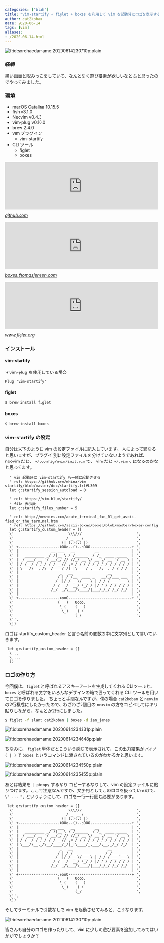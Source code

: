 ```yaml
---
categories: ["blah"]
title: "vim-startify + figlet + boxes を利用して vim を起動時にロゴを表示する"
author: cat2koban
date: 2020-06-14
tags: [vim]
aliases:
- /2020-06-14.html
---
```


<p><span itemscope itemtype="http://schema.org/Photograph"><img src="https://cdn-ak.f.st-hatena.com/images/fotolife/s/sorehaedamame/20200614/20200614230710.png" alt="f:id:sorehaedamame:20200614230710p:plain" title="f:id:sorehaedamame:20200614230710p:plain" class="hatena-fotolife" itemprop="image"></span></p>

<h3>経緯</h3>

<p>黒い画面と睨みっこをしていて、なんとなく遊び要素が欲しいなとふと思ったのでやってみました。</p>

<h3>環境</h3>

<ul>
<li>macOS Catalina 10.15.5</li>
<li>fish v3.1.0</li>
<li>Neovim v0.4.3</li>
<li>vim-plug v0.10.0</li>
<li>brew 2.4.0</li>
<li>vim プラグイン

<ul>
<li>vim-startify</li>
</ul>
</li>
<li>CLI ツール

<ul>
<li>figlet</li>
<li>boxes</li>
</ul>
</li>
</ul>

<p><iframe src="https://hatenablog-parts.com/embed?url=https%3A%2F%2Fgithub.com%2Fmhinz%2Fvim-startify" title="mhinz/vim-startify" class="embed-card embed-webcard" scrolling="no" frameborder="0" style="display: block; width: 100%; height: 155px; max-width: 500px; margin: 10px 0px;"></iframe><cite class="hatena-citation"><a href="https://github.com/mhinz/vim-startify">github.com</a></cite></p>

<p><iframe src="https://hatenablog-parts.com/embed?url=https%3A%2F%2Fboxes.thomasjensen.com%2F" title="boxes - Command line ASCII boxes unlimited!" class="embed-card embed-webcard" scrolling="no" frameborder="0" style="display: block; width: 100%; height: 155px; max-width: 500px; margin: 10px 0px;"></iframe><cite class="hatena-citation"><a href="https://boxes.thomasjensen.com/">boxes.thomasjensen.com</a></cite></p>

<p><iframe src="https://hatenablog-parts.com/embed?url=http%3A%2F%2Fwww.figlet.org%2F" title="FIGlet - hosted by PLiG" class="embed-card embed-webcard" scrolling="no" frameborder="0" style="display: block; width: 100%; height: 155px; max-width: 500px; margin: 10px 0px;"></iframe><cite class="hatena-citation"><a href="http://www.figlet.org/">www.figlet.org</a></cite></p>

<h3>インストール</h3>

<h4>vim-startify</h4>

<p>＊vim-plug を使用している場合</p>

```vim
Plug 'vim-startify'
```

<h4>figlet</h4>

```zsh
$ brew install figlet
```

<h4>boxes</h4>

```zsh
$ brew install boxes
```


<h3>vim-startify の設定</h3>

<p>自分は以下のように vim の設定ファイルに記入しています。
人によって異なると思いますが、プラグイ 別に設定ファイルを分けていないようであれば、
neovim だと、 <code>~/.config/nvim/init.vim</code> で、 vim だと <code>~/.vimrc</code> になるのかなと思ってます。</p>

```vim
  " vim 起動時に vim-startify も一緒に起動させる
  " ref: https://github.com/mhinz/vim-startify/blob/master/doc/startify.txt#L309
  let g:startify_session_autoload = 0

  " ref: https://vim.blue/startify/
  " file 表示数
  let g:startify_files_number = 5

  " ref: http://mewbies.com/acute_terminal_fun_01_get_ascii-fied_on_the_terminal.htm
  " ref: https://github.com/ascii-boxes/boxes/blob/master/boxes-config
  let g:startify_custom_header = ([
  \'                         \\\///                         ',
  \'                        / _  _ \                        ',
  \'                      (| (.)(.) |)                      ',
  \' +------------------.OOOo--()--oOOO.------------------+ ',
  \' |               __ ___   __         __               | ',
  \' |   _________ _/ /|__ \ / /______  / /_  ____ _____  | ',
  \' |  / ___/ __ `/ __/_/ // //_/ __ \/ __ \/ __ `/ __ \ | ',
  \' | / /__/ /_/ / /_/ __// ,< / /_/ / /_/ / /_/ / / / / | ',
  \' | \___/\__,_/\__/____/_/|_|\____/_.___/\__,_/_/ /_/  | ',
  \' |                   _   __                __         | ',
  \' |                  / | / /__  ____ _   __/_/___ ___  | ',
  \' |                 /  |/ / _ \/ __ \ | / / / __ `__ \ | ',
  \' |                / /|  /  __/ /_/ / |/ / / / / / / / | ',
  \' |               /_/ |_/\___/\____/|___/_/_/ /_/ /_/  | ',
  \' |                                                    | ',
  \' +------------------.oooO-----------------------------+ ',
  \'                    (   )   Oooo.                       ',
  \'                     \ (    (   )                       ',
  \'                      \_)    ) /                        ',
  \'                            (_/                         ',
  \'',
  \])
```


<p>ロゴは startify_custom_header と言う名前の変数の中に文字列として書いていきます。</p>

```vim
 let g:startify_custom_header = ([
  \ ..
  \ ...
  ])
```

<h3>ロゴの作り方</h3>

<p> 今回僕は、<code>figlet</code> と呼ばれるアスキーアートを生成してくれる CLIツールと、<code>boxes</code> と呼ばれる文字をいろんなデザインの箱で囲ってくれる CLI ツールを用いてロゴを作りました。
ちょっと手間なんですが、僕の場合 <code>cat2koban</code> と <code>neovim</code> の2行構成にしたかったので、わざわざ2個目の <code>neovim</code> の方をコピペしてはキリ貼りしながら、なんとか2行にしました。</p>

```zsh
$ figlet -f slant cat2koban | boxes -d ian_jones
```

<p><span itemscope itemtype="http://schema.org/Photograph"><img src="https://cdn-ak.f.st-hatena.com/images/fotolife/s/sorehaedamame/20200614/20200614234331.png" alt="f:id:sorehaedamame:20200614234331p:plain" title="f:id:sorehaedamame:20200614234331p:plain" class="hatena-fotolife" itemprop="image"></span></p>

<p><span itemscope itemtype="http://schema.org/Photograph"><img src="https://cdn-ak.f.st-hatena.com/images/fotolife/s/sorehaedamame/20200614/20200614234648.png" alt="f:id:sorehaedamame:20200614234648p:plain" title="f:id:sorehaedamame:20200614234648p:plain" class="hatena-fotolife" itemprop="image"></span></p>

<p>ちなみに、 <code>figlet</code> 単体だとこういう感じで表示されて、この出力結果が <code>パイプ ( | )</code> で <code>boxes</code> というコマンドに渡されているのがわかるかと思います。

<span itemscope itemtype="http://schema.org/Photograph"><img src="https://cdn-ak.f.st-hatena.com/images/fotolife/s/sorehaedamame/20200614/20200614234550.png" alt="f:id:sorehaedamame:20200614234550p:plain" title="f:id:sorehaedamame:20200614234550p:plain" class="hatena-fotolife" itemprop="image"></span></p>

<p><span itemscope itemtype="http://schema.org/Photograph"><img src="https://cdn-ak.f.st-hatena.com/images/fotolife/s/sorehaedamame/20200614/20200614235455.png" alt="f:id:sorehaedamame:20200614235455p:plain" title="f:id:sorehaedamame:20200614235455p:plain" class="hatena-fotolife" itemprop="image"></span></p>

<p>あとは結果を <code>| pbcopy</code> するなり コピーするなりして、vim</a> の設定ファイルに貼りつけます。ここで注意なんですが、文字列としてこのロゴを扱っているので、<code>\" ... ",</code> というようにして、ロゴを一行一行囲む必要があります。</p>

```vim
 let g:startify_custom_header = ([
  \'                         \\\///                         ',
  \'                        / _  _ \                        ',
  \'                      (| (.)(.) |)                      ',
  \' +------------------.OOOo--()--oOOO.------------------+ ',
  \' |               __ ___   __         __               | ',
  \' |   _________ _/ /|__ \ / /______  / /_  ____ _____  | ',
  \' |  / ___/ __ `/ __/_/ // //_/ __ \/ __ \/ __ `/ __ \ | ',
  \' | / /__/ /_/ / /_/ __// ,< / /_/ / /_/ / /_/ / / / / | ',
  \' | \___/\__,_/\__/____/_/|_|\____/_.___/\__,_/_/ /_/  | ',
  \' |                   _   __                __         | ',
  \' |                  / | / /__  ____ _   __/_/___ ___  | ',
  \' |                 /  |/ / _ \/ __ \ | / / / __ `__ \ | ',
  \' |                / /|  /  __/ /_/ / |/ / / / / / / / | ',
  \' |               /_/ |_/\___/\____/|___/_/_/ /_/ /_/  | ',
  \' |                                                    | ',
  \' +------------------.oooO-----------------------------+ ',
  \'                    (   )   Oooo.                       ',
  \'                     \ (    (   )                       ',
  \'                      \_)    ) /                        ',
  \'                            (_/                         ',
  \'',
  \])
```

<p>そしてターミナルで引数なしで vim を起動させてみると、こうなります。</p>

<p><span itemscope itemtype="http://schema.org/Photograph"><img src="https://cdn-ak.f.st-hatena.com/images/fotolife/s/sorehaedamame/20200614/20200614230710.png" alt="f:id:sorehaedamame:20200614230710p:plain" title="f:id:sorehaedamame:20200614230710p:plain" class="hatena-fotolife" itemprop="image"></span></p>

<p>皆さんも自分のロゴを作ったりして、vim に少しの遊び要素を追加してみてはいかがでしょうか？</p>
